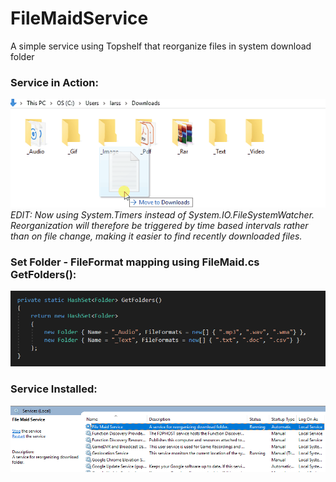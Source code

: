 # FileMaidService
A simple service using Topshelf that reorganize files in system download folder

### Service in Action:

![Alt Text](https://github.com/FkLaagom/FileMaidService/blob/master/MD/FilemaidDemo.gif)
*EDIT: Now using System.Timers instead of System.IO.FileSystemWatcher.*
*Reorganization will therefore be triggered by time based intervals rather than on file change, making it easier to find recently downloaded files.*



### Set Folder - FileFormat mapping using FileMaid.cs GetFolders():
![Alt Text](https://github.com/FkLaagom/FileMaidService/blob/master/MD/Filemapping.png)


### Service Installed:
![Alt Text](https://github.com/FkLaagom/FileMaidService/blob/master/MD/ServiceRunning.png)

